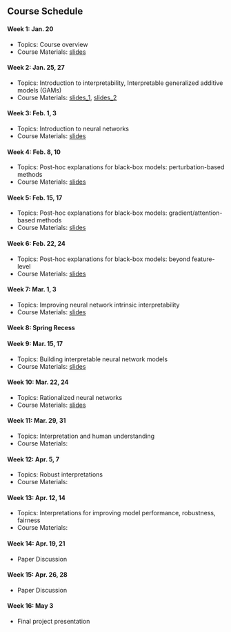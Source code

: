 ## Course Schedule

#### Week 1: Jan. 20
- Topics: Course overview
- Course Materials: [slides](slides/IML_1.pdf)

#### Week 2: Jan. 25, 27
- Topics: Introduction to interpretability, Interpretable generalized additive models (GAMs)
- Course Materials: [slides_1](slides/IML_2.pdf), [slides_2](slides/IML_3.pdf)

#### Week 3: Feb. 1, 3
- Topics: Introduction to neural networks
- Course Materials: [slides](slides/IML_4.pdf)

#### Week 4: Feb. 8, 10
- Topics: Post-hoc explanations for black-box models: perturbation-based methods
- Course Materials: [slides](slides/IML_5.pdf)

#### Week 5: Feb. 15, 17
- Topics: Post-hoc explanations for black-box models: gradient/attention-based methods
- Course Materials: [slides](slides/IML_6.pdf)

#### Week 6: Feb. 22, 24
- Topics: Post-hoc explanations for black-box models: beyond feature-level
- Course Materials: [slides](slides/IML_7.pdf)

#### Week 7: Mar. 1, 3
- Topics: Improving neural network intrinsic interpretability
- Course Materials: [slides](slides/IML_8.pdf)

#### Week 8: Spring Recess

#### Week 9: Mar. 15, 17
- Topics: Building interpretable neural network models
- Course Materials: [slides](slides/IML_9.pdf)

#### Week 10: Mar. 22, 24
- Topics: Rationalized neural networks
- Course Materials: [slides](slides/IML_10.pdf)

#### Week 11: Mar. 29, 31
- Topics: Interpretation and human understanding
- Course Materials:

#### Week 12: Apr. 5, 7
- Topics: Robust interpretations
- Course Materials:

#### Week 13: Apr. 12, 14
- Topics: Interpretations for improving model performance, robustness, fairness
- Course Materials:

#### Week 14: Apr. 19, 21
- Paper Discussion

#### Week 15: Apr. 26, 28
- Paper Discussion

#### Week 16: May 3
- Final project presentation

